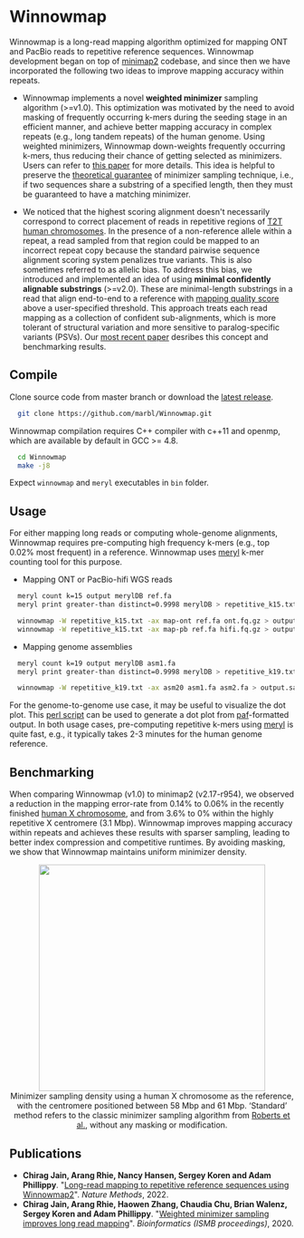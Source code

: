 Winnowmap
========================================================================

Winnowmap is a long-read mapping algorithm optimized for mapping ONT and PacBio reads to repetitive reference sequences. Winnowmap development began on top of [minimap2](https://github.com/lh3/minimap2/) codebase, and since then we have incorporated the following two ideas to improve mapping accuracy within repeats. 

- Winnowmap implements a novel **weighted minimizer** sampling algorithm (>=v1.0). This optimization was motivated by the need to avoid masking of frequently occurring k-mers during the seeding stage in an efficient manner, and achieve better mapping accuracy in complex repeats (e.g., long tandem repeats) of the human genome. Using weighted minimizers, Winnowmap down-weights frequently occurring k-mers, thus reducing their chance of getting selected as minimizers. Users can refer to [this paper](https://doi.org/10.1093/bioinformatics/btaa435) for more details. This idea is helpful to preserve the [theoretical guarantee](http://www.cs.toronto.edu/~wayne/research/papers/minimizers.pdf) of minimizer sampling technique, i.e., if two sequences share a substring of a specified length, then they must be guaranteed to have a matching minimizer.   

- We noticed that the highest scoring alignment doesn't necessarily correspond to correct placement of reads in repetitive regions of [T2T human chromosomes](https://github.com/nanopore-wgs-consortium/CHM13). In the presence of a non-reference allele within a repeat, a read sampled from that region could be mapped to an incorrect repeat copy because the standard pairwise sequence alignment scoring system penalizes true variants. This is also sometimes referred to as allelic bias. To address this bias, we introduced and implemented an idea of using **minimal confidently alignable substrings** (>=v2.0). These are minimal-length substrings in a read that align end-to-end to a reference with [mapping quality score](https://genome.sph.umich.edu/wiki/Mapping_Quality_Scores) above a user-specified threshold. This approach treats each read mapping as a collection of confident sub-alignments, which is more tolerant of structural variation and more sensitive to paralog-specific variants (PSVs). Our [most recent paper](https://doi.org/10.1101/2020.11.01.363887) desribes this concept and benchmarking results.    

## Compile

Clone source code from master branch or download the [latest release](https://github.com/marbl/Winnowmap/releases/latest).
  ```sh
	git clone https://github.com/marbl/Winnowmap.git
  ```
Winnowmap compilation requires C++ compiler with c++11 and openmp, which are available by default in GCC >= 4.8.
  ```sh
	cd Winnowmap
	make -j8
  ```
Expect `winnowmap` and `meryl` executables in `bin` folder.

## Usage

For either mapping long reads or computing whole-genome alignments, Winnowmap requires pre-computing high frequency k-mers (e.g., top 0.02% most frequent) in a reference. Winnowmap uses [meryl](https://github.com/marbl/meryl) k-mer counting tool for this purpose.  

*  Mapping ONT or PacBio-hifi WGS reads
  ```sh
	meryl count k=15 output merylDB ref.fa
	meryl print greater-than distinct=0.9998 merylDB > repetitive_k15.txt

	winnowmap -W repetitive_k15.txt -ax map-ont ref.fa ont.fq.gz > output.sam  [OR]
	winnowmap -W repetitive_k15.txt -ax map-pb ref.fa hifi.fq.gz > output.sam
  ```

*  Mapping genome assemblies

  ```sh
	meryl count k=19 output merylDB asm1.fa
	meryl print greater-than distinct=0.9998 merylDB > repetitive_k19.txt

	winnowmap -W repetitive_k19.txt -ax asm20 asm1.fa asm2.fa > output.sam
  ```
  For the genome-to-genome use case, it may be useful to visualize the dot plot. This [perl script](https://github.com/marbl/MashMap/blob/master/scripts) can be used to generate a dot plot from [paf](https://github.com/lh3/miniasm/blob/master/PAF.md)-formatted output. In both usage cases, pre-computing repetitive k-mers using [meryl](https://github.com/marbl/meryl) is quite fast, e.g., it typically takes 2-3 minutes for the human genome reference.

## Benchmarking

When comparing Winnowmap (v1.0) to minimap2 (v2.17-r954), we observed a reduction in the mapping error-rate from 0.14% to 0.06% in the recently finished [human X chromosome](https://github.com/nanopore-wgs-consortium/CHM13), and from 3.6% to 0% within the highly repetitive X centromere (3.1 Mbp). Winnowmap improves mapping accuracy within repeats and achieves these results with sparser sampling, leading to better index compression and competitive runtimes. By avoiding masking, we show that Winnowmap maintains uniform minimizer density.

<p align="center">
<img src="https://i.postimg.cc/MKtqBYPn/readme-winnowmap-density.jpg" width=400px"> <br>
Minimizer sampling density using a human X chromosome as the reference, with the centromere positioned between 58 Mbp and 61 Mbp. ‘Standard’ method refers to the classic minimizer sampling algorithm from <a href="http://www.cs.toronto.edu/~wayne/research/papers/minimizers.pdf">Roberts et al.</a>, without any masking or modification.
</p>

## Publications

- **Chirag Jain, Arang Rhie, Nancy Hansen, Sergey Koren and Adam Phillippy**. "[Long-read mapping to repetitive reference sequences using Winnowmap2](https://doi.org/10.1038/s41592-022-01457-8)". *Nature Methods*, 2022.
- **Chirag Jain, Arang Rhie, Haowen Zhang, Chaudia Chu, Brian Walenz, Sergey Koren and Adam Phillippy**. "[Weighted minimizer sampling improves long read mapping](https://doi.org/10.1093/bioinformatics/btaa435)". *Bioinformatics (ISMB proceedings)*, 2020.
